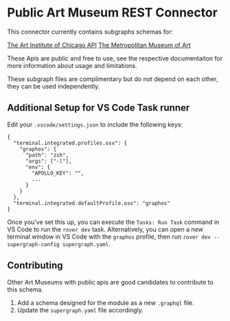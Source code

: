 # Public Art Museum REST Connector

This connector currently contains subgraphs schemas for:

[The Art Institute of Chicago API](https://api.artic.edu/docs/#introduction)
[The Metropolitan Museum of Art](https://metmuseum.github.io/?ref=public_apis&utm_medium=website)

These Apis are public and free to use, see the respective documentaiton for more information about usage and limitations.

These subgraph files are complimentary but do not depend on each other, they can be used independently.

## Additional Setup for VS Code Task runner

Edit your `.vscode/settings.json` to include the following keys:

```
{
  "terminal.integrated.profiles.osx": {
    "graphos": {
      "path": "zsh",
      "args": ["-l"],
      "env": {
        "APOLLO_KEY": "",
        ...
      }
    }
  },
  "terminal.integrated.defaultProfile.osx": "graphos"
}
```

Once you've set this up, you can execute the `Tasks: Run Task` command in VS Code to run the `rover dev` task.
Alternatively, you can open a new terminal window in VS Code with the `graphos` profile, then run `rover dev --supergraph-config supergraph.yaml`.

## Contributing

Other Art Museums with public apis are good candidates to contribute to this schema.

1. Add a schema designed for the module as a new `.graphql` file.
2. Update the `supergraph.yaml` file accordingly.
